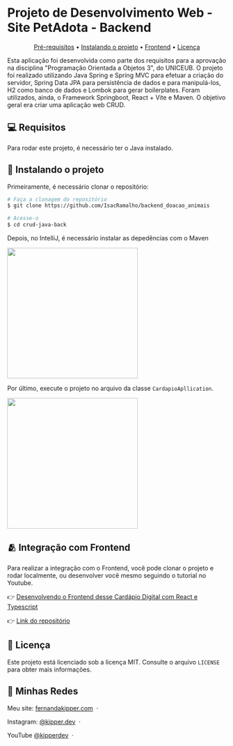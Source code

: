 <h1>Projeto de Desenvolvimento Web - Site PetAdota - Backend</h1>

<p align="center">
  <a href="#pre-requisites">Pré-requisitos</a> •
  <a href="#how-to-use">Instalando o projeto</a> •
  <a href="#related">Frontend</a> •
  <a href="#license">Licença</a>
</p>

Esta aplicação foi desenvolvida como parte dos requisitos para a aprovação na disciplina "Programação Orientada a Objetos 3", do UNICEUB. O projeto foi realizado utilizando Java Spring e Spring MVC para efetuar a criação do servidor, Spring Data JPA para persistência de dados e para manipulá-los, H2 como banco de dados e Lombok para gerar boilerplates. Foram utilizados, ainda, o Framework Springboot, React + Vite e Maven. O objetivo geral era criar uma aplicação web CRUD.

<h2 id="pre-requisites">💻 Requisitos</h2> 

Para rodar este projeto, é necessário ter o Java instalado.

<h2 id="how-to-use"> 🚀 Instalando o projeto</h2>

Primeiramente, é necessário clonar o repositório:

```bash
# Faça a clonagem do repositório
$ git clone https://github.com/IsacRamalho/backend_doacao_animais

# Acesse-o
$ cd crud-java-back
```

Depois, no IntelliJ, é necessário instalar as depedências com o Maven

<img width="300px" src="./.github/instalar-deps.png">

Por último, execute o projeto no arquivo da classe `CardapioApllication`.

<img width="300px" src="./.github/executar.png">

<h2 id="related">🫂 Integração com Frontend</h2>

Para realizar a integração com o Frontend, você pode clonar o projeto e rodar localmente, ou desenvolver você mesmo seguindo o tutorial no Youtube.

👉 [Desenvolvendo o Frontend desse Cardápio Digital com React e Typescript](https://www.youtube.com/watch?v=WHruc3_2z68)

👉 [Link do repositório](https://github.com/Fernanda-Kipper/frontend-cardapio-digital)


<h2 id="related">📝 Licença</h2>

Este projeto está licenciado sob a licença MIT. Consulte o arquivo `LICENSE` para obter mais informações.


## 📱 Minhas Redes

Meu site: [fernandakipper.com](https://www.fernandakipper.com) &nbsp;&middot;&nbsp; 

Instagram: [@kipper.dev](https://github.com/kipper.devb) &nbsp;&middot;&nbsp;

YouTube [@kipperdev](https://www.youtube.com/@kipperdev) &nbsp;&middot;&nbsp;
